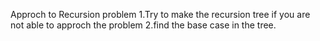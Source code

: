 Approch to Recursion problem
1.Try to make the recursion tree if you are not able to approch the problem
2.find the base case in the tree.

